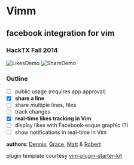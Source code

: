 Vimm  
====

facebook integration for vim
----------------------------

### HackTX Fall 2014

![LikesDemo](https://github.com/dchengy/hackathons/blob/master/hacktx/fall2014/images/VimmLikesDemo.png)
![ShareDemo](https://github.com/dchengy/hackathons/blob/master/hacktx/fall2014/images/VimmShareDemo.png)

### Outline
- [ ] public usage (requires app approval)  
- [x] **share a line**  
- [ ] share multiple lines, files  
- [ ] track changes  
- [x] **real-time likes tracking in Vim**  
- [ ] display likes with Facebook-esque graphic (?)  
- [ ] show notifications in real-time in Vim  

__authors__: [Dennis](https://github.com/dchengy), [Grace](https://github.com/graceshiau), [Matt](https://github.com/vexal) & [Robert](https://github.com/rfaulk)

plugin template courtesy [vim-plugin-starter-kit](https://github.com/JarrodCTaylor/vim-plugin-starter-kit)
